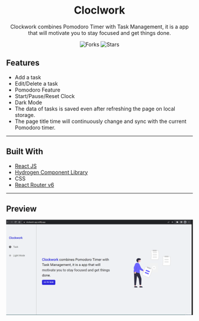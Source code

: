 <div align="center">
<h1 align="center">Cloclwork</h1>
<p align="center">
Clockwork combines Pomodoro Timer with Task Management, it is a app that will motivate you to stay focused and get things done.</p>

![Forks](https://img.shields.io/github/forks/junaidshaikh-js/clockwork)
![Stars](https://img.shields.io/github/stars/junaidshaikh-js/clockwork)

</div>

## Features

- Add a task
- Edit/Delete a task
- Pomodoro Feature
- Start/Pause/Reset Clock
- Dark Mode
- The data of tasks is saved even after refreshing the page on local storage.
- The page title time will continuously change and sync with the current Pomodoro timer.

---

## Built With

- [React JS](https://reactjs.org/)
- [Hydrogen Component Library](https://hydrogen-ui.netlify.app/)
- CSS
- [React Router v6](https://reactrouter.com/)

---

## Preview

![preview](./preview.gif)
